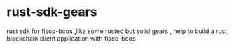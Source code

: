 # rust-sdk-gears
rust sdk for fisco-bcos  ,like some  rusted  but solid gears , help to build a rust blockchain client application with fisco-bcos
